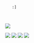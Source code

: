        :]
    
</div>
  <a href="https://github.com/JulRafael">
</div>
<div style="display: inline_block"><br>
    <p align="rigth">
  <a href="https://skillicons.dev">
    <img src="https://skillicons.dev/icons?i=git,kubernetes,mysql,gcp,docker,py,django,java" />
  </a>
</p>
</div>
    <a href="https://instagram.com/JulioSZA1" target="_blank"><img src="https://img.shields.io/badge/-Instagram-%23E4405F?style=for-the-badge&logo=instagram&logoColor=white" target="_blank"></a>
 	<a href="https://www.twitch.tv/Jujub4lol" target="_blank"><img src="https://img.shields.io/badge/Twitch-9146FF?style=for-the-badge&logo=twitch&logoColor=white" target="_blank"></a>
  <a href = "mailto:juliorafaelnft@hotmail.com"><img src="https://img.shields.io/badge/-Gmail-%23333?style=for-the-badge&logo=gmail&logoColor=white" target="_blank"></a>
  <a href="https://www.linkedin.com/in/julio-rafael-souza-980a8a228/" target="_blank"><img src="https://img.shields.io/badge/-LinkedIn-%230077B5?style=for-the-badge&logo=linkedin&logoColor=white" target="_blank"></a>              
</div>
